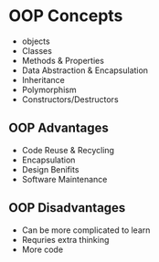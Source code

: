 # OOP Concepts

- objects
- Classes
- Methods & Properties
- Data Abstraction & Encapsulation
- Inheritance
- Polymorphism
- Constructors/Destructors

## OOP Advantages

- Code Reuse & Recycling
- Encapsulation
- Design Benifits
- Software Maintenance

## OOP Disadvantages

- Can be more complicated to learn
- Requries extra thinking
- More code
